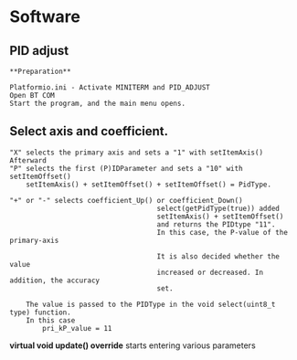 # Software
## PID adjust

    **Preparation**

    Platformio.ini - Activate MINITERM and PID_ADJUST
    Open BT COM 
    Start the program, and the main menu opens.

##  Select axis and coefficient.
    "X" selects the primary axis and sets a "1" with setItemAxis()
    Afterward
    "P" selects the first (P)IDParameter and sets a "10" with setItemOffset()
        setItemAxis() + setItemOffset() + setItemOffset() = PidType.

    "+" or "-" selects coefficient_Up() or coefficient_Down()  
                                        select(getPidType(true)) added
                                        setItemAxis() + setItemOffset()
                                        and returns the PIDtype "11".
                                        In this case, the P-value of the primary-axis

                                        It is also decided whether the value
                                        increased or decreased. In addition, the accuracy
                                        set.
        
        The value is passed to the PIDType in the void select(uint8_t type) function.
        In this case 
            pri_kP_value = 11

   **virtual void update() override**
    starts entering various parameters